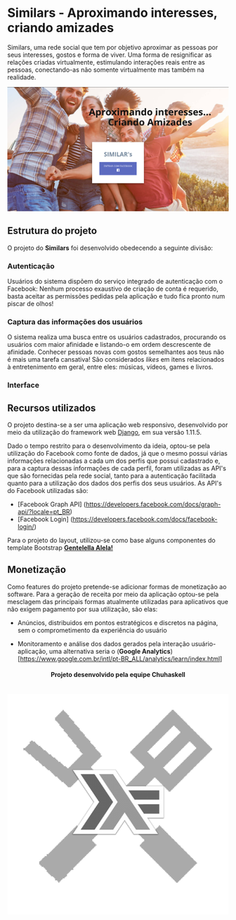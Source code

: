 # Similars - Aproximando interesses, criando amizades

Similars, uma rede social que tem por objetivo aproximar as pessoas por seus interesses, gostos e forma de viver. Uma forma de resignificar as relações criadas virtualmente, estimulando interações reais entre as pessoas, conectando-as não somente virtualmente mas também na realidade.

<p align="center">
  <img alt="Similars" src="prints/login.png">
</p>

## Estrutura do projeto
O projeto do **Similars** foi desenvolvido obedecendo a seguinte divisão:

### Autenticação
Usuários do sistema dispõem do serviço integrado de autenticação com o Facebook: Nenhum processo exaustivo de criação de conta é requerido, basta aceitar as permissões pedidas pela aplicação e tudo fica pronto num piscar de olhos!
### Captura das informações dos usuários
O sistema realiza uma busca entre os usuários cadastrados, procurando os usuários com maior afinidade e listando-o em ordem descrescente de afinidade. Conhecer pessoas novas com gostos semelhantes aos teus não é mais uma tarefa cansativa! São considerados _likes_ em itens relacionados à entretenimento em geral, entre eles: músicas, vídeos, games e livros.
### Interface

## Recursos utilizados

O projeto destina-se a ser uma aplicação web responsivo, desenvolvido por meio da utilização do framework web [Django](https://www.djangoproject.com/), em sua versão 1.11.5.

Dado o tempo restrito para o desenvolvimento da ideia, optou-se pela utilização do Facebook como fonte de dados, já que o mesmo possui várias informações relacionadas a cada um dos perfis que possui cadastrado e, para a captura dessas informações de cada perfil, foram utilizadas as API's que são fornecidas pela rede social, tanto para a autenticação facilitada quanto para a utilização dos dados dos perfis dos seus usuários. As API's do Facebook utilizadas são:

* [Facebook Graph API]
(https://developers.facebook.com/docs/graph-api/?locale=pt_BR)
* [Facebook Login]
(https://developers.facebook.com/docs/facebook-login/)

Para o projeto do layout, utilizou-se como base alguns componentes do template Bootstrap [**Gentelella Alela!**](https://colorlib.com/polygon/gentelella/)


## Monetização

Como features do projeto pretende-se adicionar formas de monetização ao software. Para a geração de receita por meio da aplicação optou-se pela mesclagem das principais formas atualmente utilizadas para aplicativos que não exigem pagamento por sua utilização, são elas:

* Anúncios, distribuidos em pontos estratégicos e discretos na página, sem o comprometimento da experiência do usuário

* Monitoramento e análise dos dados gerados pela interação usuário-aplicação, uma alternativa seria o (**Google Analytics**)[https://www.google.com.br/intl/pt-BR_ALL/analytics/learn/index.html]  


<center>
  <h4>Projeto desenvolvido pela equipe Chuhaskell</h4>
  <br>
  <img src="prints/chuhaskell.jpg">
</center>
